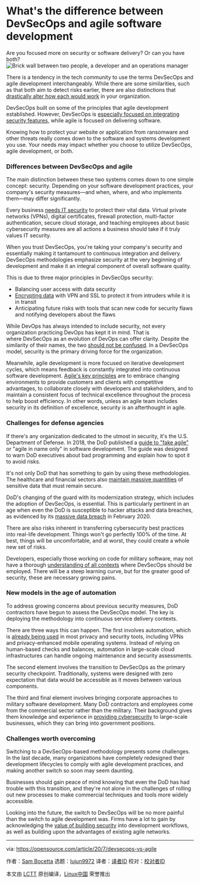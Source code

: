 [#]: collector: (lujun9972)
[#]: translator: ( )
[#]: reviewer: ( )
[#]: publisher: ( )
[#]: url: ( )
[#]: subject: (What's the difference between DevSecOps and agile software development)
[#]: via: (https://opensource.com/article/20/7/devsecops-vs-agile)
[#]: author: (Sam Bocetta https://opensource.com/users/sambocetta)

What's the difference between DevSecOps and agile software development
======
Are you focused more on security or software delivery? Or can you have
both?
![Brick wall between two people, a developer and an operations manager][1]

There is a tendency in the tech community to use the terms DevSecOps and agile development interchangeably. While there are some similarities, such as that both aim to detect risks earlier, there are also distinctions that [drastically alter how each would work][2] in your organization.

DevSecOps built on some of the principles that agile development established. However, DevSecOps is [especially focused on integrating security features][3], while agile is focused on delivering software.

Knowing how to protect your website or application from ransomware and other threats really comes down to the software and systems development you use. Your needs may impact whether you choose to utilize DevSecOps, agile development, or both.

### Differences between DevSecOps and agile

The main distinction between these two systems comes down to one simple concept: security. Depending on your software development practices, your company's security measures—and when, where, and who implements them—may differ significantly.

Every business [needs IT security][4] to protect their vital data. Virtual private networks (VPNs), digital certificates, firewall protection, multi-factor authentication, secure cloud storage, and teaching employees about basic cybersecurity measures are all actions a business should take if it truly values IT security.

When you trust DevSecOps, you're taking your company's security and essentially making it tantamount to continuous integration and delivery. DevSecOps methodologies emphasize security at the very beginning of development and make it an integral component of overall software quality.

This is due to three major principles in DevSecOps security:

  * Balancing user access with data security
  * [Encrypting data][5] with VPN and SSL to protect it from intruders while it is in transit
  * Anticipating future risks with tools that scan new code for security flaws and notifying developers about the flaws



While DevOps has always intended to include security, not every organization practicing DevOps has kept it in mind. That is where DevSecOps as an evolution of DevOps can offer clarity. Despite the similarity of their names, the two [should not be confused][6]. In a DevSecOps model, security is the primary driving force for the organization.

Meanwhile, agile development is more focused on iterative development cycles, which means feedback is constantly integrated into continuous software development. [Agile's key principles][7] are to embrace changing environments to provide customers and clients with competitive advantages, to collaborate closely with developers and stakeholders, and to maintain a consistent focus of technical excellence throughout the process to help boost efficiency. In other words, unless an agile team includes security in its definition of excellence, security _is_ an afterthought in agile.

### Challenges for defense agencies

If there's any organization dedicated to the utmost in security, it's the U.S. Department of Defense. In 2018, the DoD published a [guide to "fake agile"][8] or "agile in name only" in software development. The guide was designed to warn DoD executives about bad programming and explain how to spot it to avoid risks.

It's not only DoD that has something to gain by using these methodologies. The healthcare and financial sectors also [maintain massive quantities][9] of sensitive data that must remain secure.

DoD's changing of the guard with its modernization strategy, which includes the adoption of DevSecOps, is essential. This is particularly pertinent in an age when even the DoD is susceptible to hacker attacks and data breaches, as evidenced by its [massive data breach][10] in February 2020.

There are also risks inherent in transferring cybersecurity best practices into real-life development. Things won't go perfectly 100% of the time. At best, things will be uncomfortable, and at worst, they could create a whole new set of risks.

Developers, especially those working on code for military software, may not have a thorough [understanding of all contexts][11] where DevSecOps should be employed. There will be a steep learning curve, but for the greater good of security, these are necessary growing pains.

### New models in the age of automation

To address growing concerns about previous security measures, DoD contractors have begun to assess the DevSecOps model. The key is deploying the methodology into continuous service delivery contexts.

There are three ways this can happen. The first involves automation, which is [already being used][12] in most privacy and security tools, including VPNs and privacy-enhanced mobile operating systems. Instead of relying on human-based checks and balances, automation in large-scale cloud infrastructures can handle ongoing maintenance and security assessments.

The second element involves the transition to DevSecOps as the primary security checkpoint. Traditionally, systems were designed with zero expectation that data would be accessible as it moves between various components.

The third and final element involves bringing corporate approaches to military software development. Many DoD contractors and employees come from the commercial sector rather than the military. Their background gives them knowledge and experience in [providing cybersecurity][13] to large-scale businesses, which they can bring into government positions.

### Challenges worth overcoming

Switching to a DevSecOps-based methodology presents some challenges. In the last decade, many organizations have completely redesigned their development lifecycles to comply with agile development practices, and making another switch so soon may seem daunting.

Businesses should gain peace of mind knowing that even the DoD has had trouble with this transition, and they're not alone in the challenges of rolling out new processes to make commercial techniques and tools more widely accessible.

Looking into the future, the switch to DevSecOps will be no more painful than the switch to agile development was. Firms have a lot to gain by acknowledging the [value of building security][4] into development workflows, as well as building upon the advantages of existing agile networks.

--------------------------------------------------------------------------------

via: https://opensource.com/article/20/7/devsecops-vs-agile

作者：[Sam Bocetta][a]
选题：[lujun9972][b]
译者：[译者ID](https://github.com/译者ID)
校对：[校对者ID](https://github.com/校对者ID)

本文由 [LCTT](https://github.com/LCTT/TranslateProject) 原创编译，[Linux中国](https://linux.cn/) 荣誉推出

[a]: https://opensource.com/users/sambocetta
[b]: https://github.com/lujun9972
[1]: https://opensource.com/sites/default/files/styles/image-full-size/public/lead-images/devops_confusion_wall_questions.png?itok=zLS7K2JG (Brick wall between two people, a developer and an operations manager)
[2]: https://tech.gsa.gov/guides/understanding_differences_agile_devsecops/
[3]: https://www.redhat.com/en/topics/devops/what-is-devsecops
[4]: https://www.redhat.com/en/topics/security
[5]: https://surfshark.com/blog/does-vpn-protect-you-from-hackers
[6]: https://www.infoq.com/articles/evolve-devops-devsecops/
[7]: https://enterprisersproject.com/article/2019/9/agile-project-management-explained
[8]: https://www.governmentciomedia.com/defense-innovation-board-issues-guide-detecting-agile-bs
[9]: https://www.redhat.com/en/solutions/financial-services
[10]: https://www.military.com/daily-news/2020/02/25/dod-agency-suffers-data-breach-potentially-compromising-ssns.html
[11]: https://fcw.com/articles/2020/01/23/dod-devsecops-guidance-williams.aspx
[12]: https://privacyaustralia.net/privacy-tools/
[13]: https://www.securitymagazine.com/articles/88301-cybersecurity-is-standard-business-practice-for-large-companies
